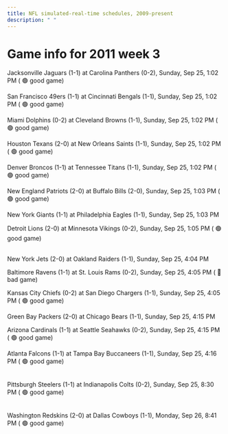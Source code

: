 ```yaml
---
title: NFL simulated-real-time schedules, 2009-present
description: " "
---
```


# Game info for 2011 week 3

Jacksonville Jaguars (1-1) at Carolina Panthers (0-2), Sunday, Sep 25, 1:02 PM (	:green_circle: good game)

San Francisco 49ers (1-1) at Cincinnati Bengals (1-1), Sunday, Sep 25, 1:02 PM (	:green_circle: good game)

Miami Dolphins (0-2) at Cleveland Browns (1-1), Sunday, Sep 25, 1:02 PM (	:green_circle: good game)

Houston Texans (2-0) at New Orleans Saints (1-1), Sunday, Sep 25, 1:02 PM (	:green_circle: good game)

Denver Broncos (1-1) at Tennessee Titans (1-1), Sunday, Sep 25, 1:02 PM (	:green_circle: good game)

New England Patriots (2-0) at Buffalo Bills (2-0), Sunday, Sep 25, 1:03 PM (	:green_circle: good game)

New York Giants (1-1) at Philadelphia Eagles (1-1), Sunday, Sep 25, 1:03 PM

Detroit Lions (2-0) at Minnesota Vikings (0-2), Sunday, Sep 25, 1:05 PM (	:green_circle: good game)

<br/>New York Jets (2-0) at Oakland Raiders (1-1), Sunday, Sep 25, 4:04 PM

Baltimore Ravens (1-1) at St. Louis Rams (0-2), Sunday, Sep 25, 4:05 PM (	:red_circle: bad game)

Kansas City Chiefs (0-2) at San Diego Chargers (1-1), Sunday, Sep 25, 4:05 PM (	:green_circle: good game)

Green Bay Packers (2-0) at Chicago Bears (1-1), Sunday, Sep 25, 4:15 PM

Arizona Cardinals (1-1) at Seattle Seahawks (0-2), Sunday, Sep 25, 4:15 PM (	:green_circle: good game)

Atlanta Falcons (1-1) at Tampa Bay Buccaneers (1-1), Sunday, Sep 25, 4:16 PM (	:green_circle: good game)

<br/>Pittsburgh Steelers (1-1) at Indianapolis Colts (0-2), Sunday, Sep 25, 8:30 PM (	:green_circle: good game)

<br/>Washington Redskins (2-0) at Dallas Cowboys (1-1), Monday, Sep 26, 8:41 PM (	:green_circle: good game)


